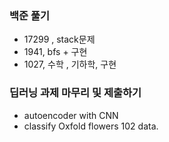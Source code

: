 ### 백준 풀기    
- 17299 , stack문제
- 1941, bfs + 구현   
- 1027, 수학 , 기하학, 구현
### 딥러닝 과제 마무리 및 제출하기
- autoencoder with CNN   
- classify Oxfold flowers 102 data.  
